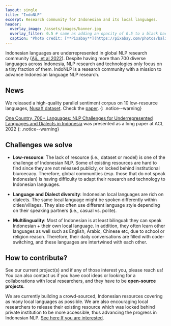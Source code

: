 ```yaml
---
layout: single
title: "IndoNLP"
excerpt: Research community for Indonesian and its local languages.
header:
  overlay_image: /assets/images/banner.jpg
  overlay_filter: 0.5 # same as adding an opacity of 0.5 to a black background
  caption: "Photo credit: [**Pixabay**](https://pixabay.com/photos/bali-nature-mountain-pond-volcano-1674192/)"
---
```


Indonesian languages are underrepresented in global NLP research community ([Aji., et al 2022](https://aclanthology.org/2022.acl-long.500.pdf)).
Despite having more than 700 diverse languages across Indonesia, NLP research and technologies only focus on a tiny fraction of them. IndoNLP is a research community with a mission to advance Indonesian language NLP research.

## News
We released a high-quality parallel sentiment corpus on 10 low-resource languages, [NusaX dataset](https://github.com/IndoNLP/nusax). Check the [paper](https://arxiv.org/pdf/2205.15960.pdf).
{: .notice--warning}

[One Country, 700+ Languages: NLP Challenges for Underrepresented Languages and Dialects in Indonesia](https://aclanthology.org/2022.acl-long.500.pdf) was presented as a long paper at ACL 2022
{: .notice--warning}

## Challenges we solve

- **Low-resource**: The lack of resource (i.e., dataset or model) is one of the challenge of Indonesian NLP. Some of existing resources are hard to find since they are not released publicly, or locked behind institutional biuroecacy. Therefore, global communities (esp. those that do not speak Indonesian) is having difficulty to adapt their research and technology to Indonesian languages.

- **Language and Dialect diversity**: Indonesian local languages are rich on dialects. The same local language might be spoken differently within cities/villages. They also often use different language style depending on their speaking partners (i.e., casual vs. polite).

- **Multilinguality**: Most of Indonesian is at least bilingual: they can speak Indonesian + their own local language. In addition, they often learn other languages as well such as English, Arabic, Chinese etc, due to school or religion reason. Therefore, their daily conversations are filled with code-switching, and these languages are intertwined with each other.

## How to contribute?

See our current project(s) and if any of those interest you, please reach us!
You can also contact us if you have cool ideas or looking for a collaborations with local researchers, and they have to be **open-source projects**.

We are currently building a crowd-sourced, Indonesian resources covering as many local languages as possible. We are also encouraging local researchers to release their existing resource which was locked behind private institution to be more accessible, thus advancing the progress in Indonesian NLP. [See here If you are interested](https://github.com/IndoNLP/nusa-datasets).

